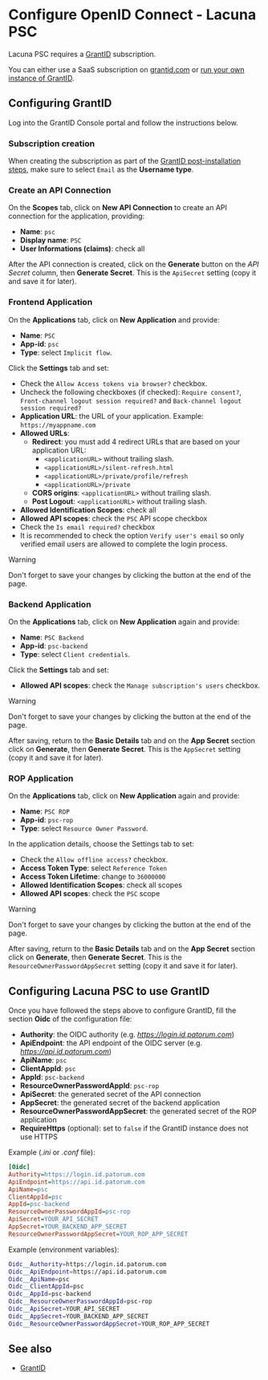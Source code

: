 ﻿# Configure OpenID Connect - Lacuna PSC

Lacuna PSC requires a [GrantID](../../grant-id/index.md) subscription.

You can either use a SaaS subscription on [grantid.com](https://grantid.com/) or [run your own instance of GrantID](../../grant-id/on-premises/index.md).

## Configuring GrantID

Log into the GrantID Console portal and follow the instructions below.

### Subscription creation

When creating the subscription as part of the [GrantID post-installation steps](../../grant-id/on-premises/post-install.md), make sure to select `Email` as the **Username type**.

### Create an API Connection

On the **Scopes** tab, click on **New API Connection** to create an API connection for the application, providing:

* **Name**: `psc`
* **Display name**: `PSC`
* **User Informations (claims)**: check all

After the API connection is created, click on the **Generate** button on the *API Secret* column, then **Generate Secret**.
This is the `ApiSecret` setting (copy it and save it for later).

### Frontend Application

On the **Applications** tab, click on **New Application** and provide:

* **Name**: `PSC`
* **App-id**: `psc`
* **Type**: select `Implicit flow`.

Click the **Settings** tab and set:

* Check the `Allow Access tokens via browser?` checkbox.
* Uncheck the following checkboxes (if checked): `Require consent?`, `Front-channel logout session required?` and `Back-channel logout session required?`
* **Application URL**: the URL of your application. Example: `https://myappname.com`
* **Allowed URLs**:
  * **Redirect**: you must add 4 redirect URLs that are based on your application URL:
    * `<applicationURL>` without trailing slash.
    * `<applicationURL>/silent-refresh.html`
    * `<applicationURL>/private/profile/refresh`
    * `<applicationURL>/private`
  * **CORS origins**: `<applicationURL>` without trailing slash.
  * **Post Logout**: `<applicationURL>` without trailing slash.
* **Allowed Identification Scopes**: check all
* **Allowed API scopes**: check the `PSC` API scope checkbox
* Check the `Is email required?` checkbox
* It is recommended to check the option `Verify user's email` so only verified email users are allowed to complete the login process.

> [!WARNING]
> Don't forget to save your changes by clicking the button at the end of the page.

### Backend Application

On the **Applications** tab, click on **New Application** again and provide:

* **Name**: `PSC Backend`
* **App-id**: `psc-backend`
* **Type**: select `Client credentials`.

Click the **Settings** tab and set:

* **Allowed API scopes**: check the `Manage subscription's users` checkbox.

> [!WARNING]
> Don't forget to save your changes by clicking the button at the end of the page.

After saving, return to the **Basic Details** tab and on the **App Secret** section click on **Generate**, then **Generate Secret**.
This is the `AppSecret` setting (copy it and save it for later).

### ROP Application

On the **Applications** tab, click on **New Application** again and provide:

* **Name**: `PSC ROP`
* **App-id**: `psc-rop`
* **Type**: select `Resource Owner Password`.

In the application details, choose the Settings tab to set:

* Check the `Allow offline access?` checkbox.
* **Access Token Type**: select `Reference Token`
* **Access Token Lifetime**: change to `36000000`
* **Allowed Identification Scopes**: check all scopes
* **Allowed API scopes**: check the `PSC` scope

> [!WARNING]
> Don't forget to save your changes by clicking the button at the end of the page.

After saving, return to the **Basic Details** tab and on the **App Secret** section click on **Generate**, then **Generate Secret**.
This is the `ResourceOwnerPasswordAppSecret` setting (copy it and save it for later).

## Configuring Lacuna PSC to use GrantID

Once you have followed the steps above to configure GrantID, fill the section **Oidc** of the configuration file:

* **Authority**: the OIDC authority (e.g. *https://login.id.patorum.com*)
* **ApiEndpoint**: the API endpoint of the OIDC server (e.g. *https://api.id.patorum.com*)
* **ApiName**: `psc`
* **ClientAppId**: `psc`
* **AppId**: `psc-backend`
* **ResourceOwnerPasswordAppId**: `psc-rop`
* **ApiSecret**: the generated secret of the API connection
* **AppSecret**: the generated secret of the backend application
* **ResourceOwnerPasswordAppSecret**: the generated secret of the ROP application
* **RequireHttps** (optional): set to `false` if the GrantID instance does not use HTTPS

Example (*.ini* or *.conf* file):

```ini
[Oidc]
Authority=https://login.id.patorum.com
ApiEndpoint=https://api.id.patorum.com
ApiName=psc
ClientAppId=psc
AppId=psc-backend
ResourceOwnerPasswordAppId=psc-rop
ApiSecret=YOUR_API_SECRET
AppSecret=YOUR_BACKEND_APP_SECRET
ResourceOwnerPasswordAppSecret=YOUR_ROP_APP_SECRET
```

Example (environment variables):

```bash
Oidc__Authority=https://login.id.patorum.com
Oidc__ApiEndpoint=https://api.id.patorum.com
Oidc__ApiName=psc
Oidc__ClientAppId=psc
Oidc__AppId=psc-backend
Oidc__ResourceOwnerPasswordAppId=psc-rop
Oidc__ApiSecret=YOUR_API_SECRET
Oidc__AppSecret=YOUR_BACKEND_APP_SECRET
Oidc__ResourceOwnerPasswordAppSecret=YOUR_ROP_APP_SECRET
```

## See also

* [GrantID](../../grant-id/index.md)

